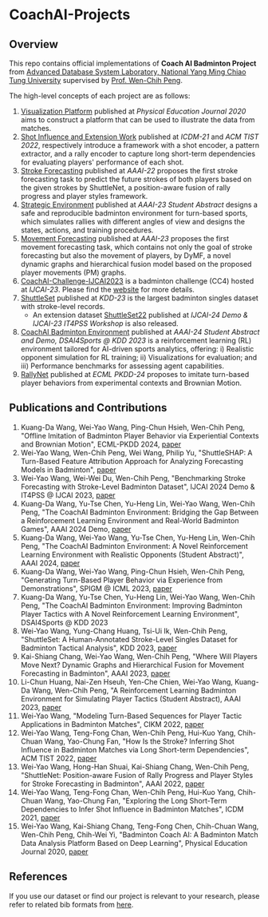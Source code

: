 # CoachAI-Projects

## Overview
This repo contains official implementations of **Coach AI Badminton Project** from [Advanced Database System Laboratory, National Yang Ming Chiao Tung University](https://sites.google.com/view/nycu-adsl) supervised by [Prof. Wen-Chih Peng](https://sites.google.com/site/wcpeng/).

The high-level concepts of each project are as follows:
1. [Visualization Platform](https://github.com/wywyWang/CoachAI-Projects/tree/main/Visualization%20Platform) published at *Physical Education Journal 2020* aims to construct a platform that can be used to illustrate the data from matches.
2. [Shot Influence and Extension Work](https://github.com/wywyWang/CoachAI-Projects/tree/main/Shot%20Influence) published at *ICDM-21* and *ACM TIST 2022*, respectively introduce a framework with a shot encoder, a pattern extractor, and a rally encoder to capture long short-term dependencies for evaluating players' performance of each shot. 
3. [Stroke Forecasting](https://github.com/wywyWang/CoachAI-Projects/tree/main/Stroke%20Forecasting) published at *AAAI-22* proposes the first stroke forecasting task to predict the future strokes of both players based on the given strokes by ShuttleNet, a position-aware fusion of rally progress and player styles framework.
4. [Strategic Environment](https://github.com/wywyWang/CoachAI-Projects/tree/main/Strategic%20Environment) published at *AAAI-23 Student Abstract* designs a safe and reproducible badminton environment for turn-based sports, which simulates rallies with different angles of view and designs the states, actions, and training procedures.
5. [Movement Forecasting](https://github.com/wywyWang/CoachAI-Projects/tree/main/Movement%20Forecasting) published at *AAAI-23* proposes the first movement forecasting task, which contains not only the goal of stroke forecasting but also the movement of players, by DyMF, a novel dynamic graphs and hierarchical fusion model based on the proposed player movements (PM) graphs.
6. [CoachAI-Challenge-IJCAI2023](https://github.com/wywyWang/CoachAI-Projects/tree/main/CoachAI-Challenge-IJCAI2023) is a badminton challenge (CC4) hosted at *IJCAI-23*. Please find the [website](https://sites.google.com/view/coachai-challenge-2023/) for more details.
7. [ShuttleSet](https://github.com/wywyWang/CoachAI-Projects/tree/main/ShuttleSet) published at *KDD-23* is the largest badminton singles dataset with stroke-level records.
    - An extension dataset [ShuttleSet22](https://github.com/wywyWang/CoachAI-Projects/tree/main/CoachAI-Challenge-IJCAI2023/ShuttleSet22) published at *IJCAI-24 Demo & IJCAI-23 IT4PSS Workshop* is also released.
8. [CoachAI Badminton Environment](https://github.com/wywyWang/CoachAI-Projects/tree/main/CoachAI%20Badminton%20Environment) published at *AAAI-24 Student Abstract and Demo, DSAI4Sports @ KDD 2023* is a reinforcement learning (RL) environment tailored for AI-driven sports analytics, offering:  i) Realistic opponent simulation for RL training; ii) Visualizations for evaluation; and iii) Performance benchmarks for assessing agent capabilities.
9. [RallyNet](https://github.com/wywyWang/CoachAI-Projects/tree/main/RallyNet) published at *ECML PKDD-24* proposes to imitate turn-based player behaviors from experimental contexts and Brownian Motion.

## Publications and Contributions
1. Kuang-Da Wang, Wei-Yao Wang, Ping-Chun Hsieh, Wen-Chih Peng, "Offline Imitation of Badminton Player Behavior via Experiential Contexts and Brownian Motion", ECML-PKDD 2024, [paper](https://arxiv.org/abs/2403.12406)
2. Wei-Yao Wang, Wen-Chih Peng, Wei Wang, Philip Yu, "ShuttleSHAP: A Turn-Based Feature Attribution Approach for Analyzing Forecasting Models in Badminton", [paper](https://arxiv.org/abs/2312.10942)
3. Wei-Yao Wang, Wei-Wei Du, Wen-Chih Peng, "Benchmarking Stroke Forecasting with Stroke-Level Badminton Dataset", IJCAI 2024 Demo & IT4PSS @ IJCAI 2023, [paper](https://arxiv.org/abs/2306.15664)
4. Kuang-Da Wang, Yu-Tse Chen, Yu-Heng Lin, Wei-Yao Wang, Wen-Chih Peng, "The CoachAI Badminton Environment: Bridging the Gap Between a Reinforcement Learning Environment and Real-World Badminton Games", AAAI 2024 Demo, [paper](https://ojs.aaai.org/index.php/AAAI/article/view/30584)
5. Kuang-Da Wang, Wei-Yao Wang, Yu-Tse Chen, Yu-Heng Lin, Wen-Chih Peng, "The CoachAI Badminton Environment: A Novel Reinforcement Learning Environment with Realistic Opponents (Student Abstract)", AAAI 2024, [paper](https://ojs.aaai.org/index.php/AAAI/article/view/30523)
6. Kuang-Da Wang, Wei-Yao Wang, Ping-Chun Hsieh, Wen-Chih Peng, "Generating Turn-Based Player Behavior via Experience from Demonstrations", SPIGM @ ICML 2023, [paper](https://openreview.net/forum?id=9cuULoi7Ex)
7. Kuang-Da Wang, Yu-Tse Chen, Yu-Heng Lin, Wei-Yao Wang, Wen-Chih Peng, "The CoachAI Badminton Environment: Improving Badminton Player Tactics with A Novel Reinforcement Learning Environment", DSAI4Sports @ KDD 2023
8. Wei-Yao Wang, Yung-Chang Huang, Tsi-Ui Ik, Wen-Chih Peng, "ShuttleSet: A Human-Annotated Stroke-Level Singles Dataset for Badminton Tactical Analysis", KDD 2023, [paper](https://arxiv.org/abs/2306.04948)
9. Kai-Shiang Chang, Wei-Yao Wang, Wen-Chih Peng, "Where Will Players Move Next? Dynamic Graphs and Hierarchical Fusion for Movement Forecasting in Badminton", AAAI 2023, [paper](https://ojs.aaai.org/index.php/AAAI/article/view/25855)
10. Li-Chun Huang, Nai-Zen Hseuh, Yen-Che Chien, Wei-Yao Wang, Kuang-Da Wang, Wen-Chih Peng, "A Reinforcement Learning Badminton Environment for Simulating Player Tactics (Student Abstract), AAAI 2023, [paper](https://ojs.aaai.org/index.php/AAAI/article/view/26976)
11. Wei-Yao Wang, "Modeling Turn-Based Sequences for Player Tactic Applications in Badminton Matches", CIKM 2022, [paper](https://dl.acm.org/doi/abs/10.1145/3511808.3557820)
12. Wei-Yao Wang, Teng-Fong Chan, Wen-Chih Peng, Hui-Kuo Yang, Chih-Chuan Wang, Yao-Chung Fan, "How Is the Stroke? Inferring Shot Influence in Badminton Matches via Long Short-term Dependencies", ACM TIST 2022, [paper](https://dl.acm.org/doi/full/10.1145/3551391)
13. Wei-Yao Wang, Hong-Han Shuai, Kai-Shiang Chang, Wen-Chih Peng, "ShuttleNet: Position-aware Fusion of Rally Progress and Player Styles for Stroke Forecasting in Badminton", AAAI 2022, [paper](https://ojs.aaai.org/index.php/AAAI/article/view/20341)
14. Wei-Yao Wang, Teng-Fong Chan, Wen-Chih Peng, Hui-Kuo Yang, Chih-Chuan Wang, Yao-Chung Fan, "Exploring the Long Short-Term Dependencies to Infer Shot Influence in Badminton Matches", ICDM 2021, [paper](https://ieeexplore.ieee.org/document/9679184)
15. Wei-Yao Wang, Kai-Shiang Chang, Teng-Fong Chen, Chih-Chuan Wang, Wen-Chih Peng, Chih-Wei Yi, "Badminton Coach AI: A Badminton Match Data Analysis Platform Based on Deep Learning", Physical Education Journal 2020, [paper](https://www.airitilibrary.com/Publication/alDetailedMesh?docid=10247297-202006-202007060015-202007060015-201-213)

## References
If you use our dataset or find our project is relevant to your research, please refer to related bib formats from [here](https://github.com/wywyWang/CoachAI-Projects/blob/main/CITATIONS.bib).

